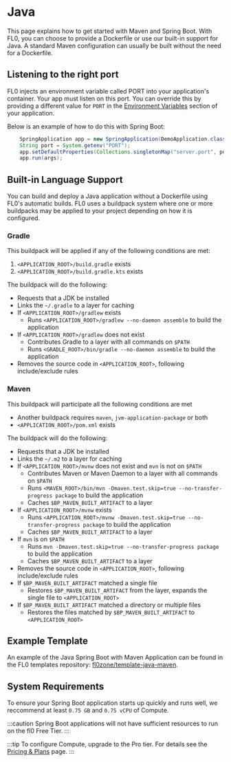 ---
---

# Java

This page explains how to get started with Maven and Spring Boot. With FL0, you can choose to provide a Dockerfile or use our built-in support for Java. A standard Maven configuration can usually be built without the need for a Dockerfile.

## Listening to the right port

FL0 injects an environment variable called PORT into your application's container. Your app must listen on this port. You can override this by providing a different value for `PORT` in the [Environment Variables](../platform/environment-variables) section of your application.

Below is an example of how to do this with Spring Boot:

```java
    SpringApplication app = new SpringApplication(DemoApplication.class);
    String port = System.getenv("PORT");
    app.setDefaultProperties(Collections.singletonMap("server.port", port == null ? "8080" : port));
    app.run(args);
```

## Built-in Language Support

You can build and deploy a Java application without a Dockerfile using FL0's automatic builds. FL0 uses a buildpack system where one or more buildpacks may be applied to your project depending on how it is configured.

### Gradle

This buildpack will be applied if any of the following conditions are met:

1. `<APPLICATION_ROOT>/build.gradle` exists
2. `<APPLICATION_ROOT>/build.gradle.kts` exists

The buildpack will do the following:

- Requests that a JDK be installed
- Links the `~/.gradle` to a layer for caching
- If `<APPLICATION_ROOT>/gradlew` exists
  - Runs `<APPLICATION_ROOT>/gradlew --no-daemon assemble` to build the application
- If `<APPLICATION_ROOT>/gradlew` does not exist
  - Contributes Gradle to a layer with all commands on `$PATH`
  - Runs `<GRADLE_ROOT>/bin/gradle --no-daemon assemble` to build the application
- Removes the source code in `<APPLICATION_ROOT>`, following include/exclude rules

### Maven

This buildpack will participate all the following conditions are met

- Another buildpack requires `maven`, `jvm-application-package` or both
- `<APPLICATION_ROOT>/pom.xml` exists

The buildpack will do the following:

- Requests that a JDK be installed
- Links the `~/.m2` to a layer for caching
- If `<APPLICATION_ROOT>/mvnw` does not exist and `mvn` is not on `$PATH`
  - Contributes Maven or Maven Daemon to a layer with all commands on `$PATH`
  - Runs `<MAVEN_ROOT>/bin/mvn -Dmaven.test.skip=true --no-transfer-progress package` to build the application
  - Caches `$BP_MAVEN_BUILT_ARTIFACT` to a layer
- If `<APPLICATION_ROOT>/mvnw` exists
  - Runs `<APPLICATION_ROOT>/mvnw -Dmaven.test.skip=true --no-transfer-progress package` to build the application
  - Caches `$BP_MAVEN_BUILT_ARTIFACT` to a layer
- If `mvn` is on `$PATH`
  - Runs `mvn -Dmaven.test.skip=true --no-transfer-progress package` to build the application
  - Caches `$BP_MAVEN_BUILT_ARTIFACT` to a layer
- Removes the source code in `<APPLICATION_ROOT>`, following include/exclude rules
- If `$BP_MAVEN_BUILT_ARTIFACT` matched a single file
  - Restores `$BP_MAVEN_BUILT_ARTIFACT` from the layer, expands the single file to `<APPLICATION_ROOT>`
- If `$BP_MAVEN_BUILT_ARTIFACT` matched a directory or multiple files
  - Restores the files matched by `$BP_MAVEN_BUILT_ARTIFACT` to `<APPLICATION_ROOT>`

## Example Template

An example of the Java Spring Boot with Maven Application can be found in the FL0 templates repository: [fl0zone/template-java-maven](https://github.com/fl0zone/template-java-maven).

## System Requirements

To ensure your Spring Boot application starts up quickly and runs well, we reccommend at least `0.75 GB` and `0.75 vCPU` of Compute.

:::caution
Spring Boot applications will not have sufficient resources to run on the fl0 Free Tier.
:::

:::tip
To configure Compute, upgrade to the Pro tier. For details see the [Pricing & Plans](/docs/platform/pricing-plans#upgrading-a-workspace) page.
:::
